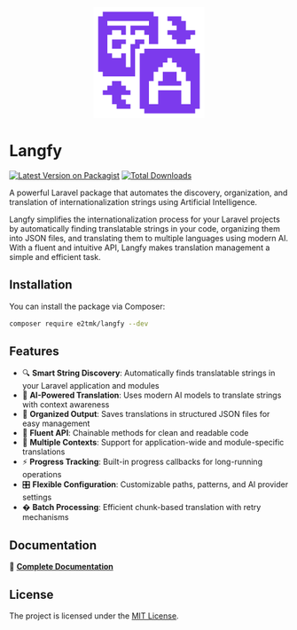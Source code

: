 <p align="center">
    <img src="docs/public/logo-purple.png" alt="Langfy Logo" width="200">
</p>

# Langfy

[![Latest Version on Packagist](https://img.shields.io/packagist/v/e2tmk/langfy.svg?style=flat-square)](https://packagist.org/packages/e2tmk/langfy)
[![Total Downloads](https://img.shields.io/packagist/dt/e2tmk/langfy.svg?style=flat-square)](https://packagist.org/packages/e2tmk/langfy)

A powerful Laravel package that automates the discovery, organization, and translation of internationalization strings using Artificial Intelligence.

Langfy simplifies the internationalization process for your Laravel projects by automatically finding translatable strings in your code, organizing them into JSON files, and translating them to multiple languages using modern AI. With a fluent and intuitive API, Langfy makes translation management a simple and efficient task.

## Installation

You can install the package via Composer:

```bash
composer require e2tmk/langfy --dev
```

## Features

-   🔍 **Smart String Discovery**: Automatically finds translatable strings in your Laravel application and modules
-   🧠 **AI-Powered Translation**: Uses modern AI models to translate strings with context awareness
-   📁 **Organized Output**: Saves translations in structured JSON files for easy management
-   🔗 **Fluent API**: Chainable methods for clean and readable code
-   🎯 **Multiple Contexts**: Support for application-wide and module-specific translations
-   ⚡ **Progress Tracking**: Built-in progress callbacks for long-running operations
-   🎛️ **Flexible Configuration**: Customizable paths, patterns, and AI provider settings
-   � **Batch Processing**: Efficient chunk-based translation with retry mechanisms

## Documentation

📖 **[Complete Documentation](https://langfy.e2tmk.com)**

## License

The project is licensed under the [MIT License](LICENSE.md).
